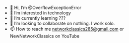- 👋 Hi, I’m @OverflowExceptionError
- 👀 I’m interested in technology
- 🌱 I’m currently learning ???
- 💞️ I’m looking to collaborate on nothing. I work solo.
- 📫 How to reach me networkclassics285@gmail.com or NewNetworkClassics on YouTube

<!---
OverflowExceptionError/OverflowExceptionError is a ✨ special ✨ repository because its `README.md` (this file) appears on your GitHub profile.
You can click the Preview link to take a look at your changes.
--->
